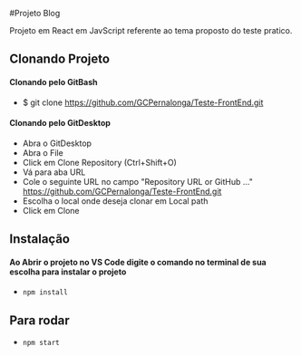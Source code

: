 #Projeto Blog

Projeto em React em JavScript referente ao tema proposto do teste pratico.

## Clonando Projeto

#### Clonando pelo GitBash
- $ git clone https://github.com/GCPernalonga/Teste-FrontEnd.git

#### Clonando pelo GitDesktop
- Abra o GitDesktop
- Abra o File
- Click em Clone Repository (Ctrl+Shift+O)
- Vá para aba URL
- Cole o seguinte URL no campo "Repository URL or GitHub ..."
  https://github.com/GCPernalonga/Teste-FrontEnd.git
- Escolha o local onde deseja clonar em Local path
- Click em Clone


## Instalação
#### Ao Abrir o projeto no VS Code digite o comando no terminal de sua escolha para instalar o projeto
- `npm install`

## Para rodar
- `npm start` 
